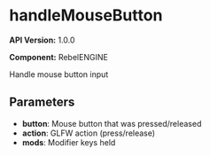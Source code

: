 # handleMouseButton

**API Version:** 1.0.0

**Component:** RebelENGINE

Handle mouse button input

## Parameters

- **button**: Mouse button that was pressed/released
- **action**: GLFW action (press/release)
- **mods**: Modifier keys held

